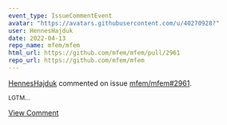 ```yaml
---
event_type: IssueCommentEvent
avatar: "https://avatars.githubusercontent.com/u/40270928?"
user: HennesHajduk
date: 2022-04-13
repo_name: mfem/mfem
html_url: https://github.com/mfem/mfem/pull/2961
repo_url: https://github.com/mfem/mfem
---
```


<a href='https://github.com/HennesHajduk' target='_blank'>HennesHajduk</a> commented on issue <a href='https://github.com/mfem/mfem/pull/2961' target='_blank'>mfem/mfem#2961</a>.

<small>LGTM...</small>

<a href='https://github.com/mfem/mfem/pull/2961' target='_blank'>View Comment</a>
